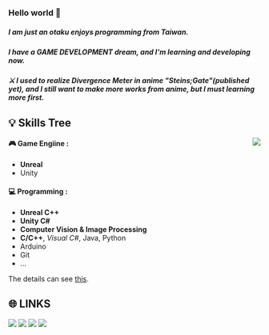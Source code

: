 ### Hello world 👋

##### I am just an otaku enjoys programming from Taiwan.
##### I have a GAME DEVELOPMENT dream, and I'm learning and developing now.

##### ⚔ I used to realize Divergence Meter in anime "Steins;Gate"(published yet), and I still want to make more works from anime, but I must learning more first.

💡 Skills Tree
---
<p><img align="right" src="https://github-readme-stats.vercel.app/api?username=KalinLai-void&show_icons=true&theme=city_lights"></p>

#### 🎮 Game Engiine :
- **Unreal**
- Unity
#### 💻 Programming : 
- **Unreal C++**
- **Unity C#**
- **Computer Vision & Image Processing**
- **C/C++**, *Visual C#*, Java, Python
- Arduino
- Git
- ...

The details can see [this](https://kalinlai-void.github.io/About/).

🌐 LINKS
---
<a href="https://kalinlai-void.github.io/" target="_blank"><img src="https://img.shields.io/badge/Blog--RED?style=social&logo=Hexo"></a>
<a href="https://www.facebook.com/KalinLai.void/" target="_blank"><img src="https://img.shields.io/badge/facebook--blue?style=social&logo=Facebook"></a>
<a href="https://twitter.com/KalinLai_void" target="_blank"><img src="https://img.shields.io/badge/Twitter--blue?style=social&logo=Twitter"></a>
<a href="https://www.instagram.com/kalin_lai.void/" target="_blank"><img src="https://img.shields.io/badge/Instagram--blue?style=social&logo=Instagram"></a>
